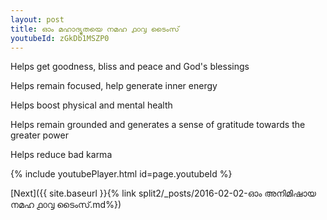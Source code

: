 ```yaml
---
layout: post
title: ഓം മഹാദ്യുതയെ നമഹ ൧൦൮ ടൈംസ്
youtubeId: zGkDb1MSZP0
---
```

 
 
Helps get goodness, bliss and peace and God's blessings
 
Helps remain focused, help generate inner energy 
 
Helps boost physical and mental health 
 
Helps remain grounded and generates a sense of gratitude towards the greater power 
 
Helps reduce bad karma
 
 
 
 


{% include youtubePlayer.html id=page.youtubeId %}
 
[Next]({{ site.baseurl }}{% link  split2/_posts/2016-02-02-ഓം അനിമിഷായ നമഹ ൧൦൮ ടൈംസ്.md%})
 
